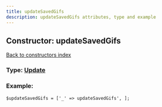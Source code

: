 ```yaml
---
title: updateSavedGifs
description: updateSavedGifs attributes, type and example
---
```

## Constructor: updateSavedGifs  
[Back to constructors index](index.md)






### Type: [Update](../types/Update.md)


### Example:

```
$updateSavedGifs = ['_' => updateSavedGifs', ];
```